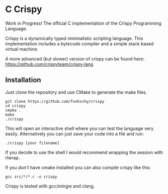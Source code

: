 # C Crispy
Work in Progress!
The official C implementation of the Crispy Programming Language.

Crispy is a dynamically typed minimalistic scripting language.
This implementation includes a bytecode compiler and a simple stack based virtual machine.

A more advanced (but slower) version of crispy can be found here:
https://github.com/crispyteam/crispy-lang

## Installation  

Just clone the repository and use CMake to generate the make files.
  
	git clone https://github.com/funkschy/crispy
	cd crispy
	cmake .
	make
	./crispy
  
This will open an interactive shell where you can test the language very easily.
Alternatively you can just save your code into a file and run:
  
	./crispy [your filename]
  
If you decide to use the shell I would recommend wrapping the session with rlwrap.
  
If you don't have cmake installed you can also compile crispy like this:  
  
	gcc src/*/*.c -o crispy
  
Crispy is tested with gcc/mingw and clang.  
